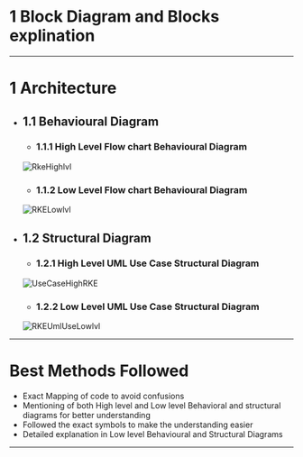 # 1 Block Diagram and Blocks explination
---
# 1 Architecture
* ## 1.1 Behavioural Diagram
    * ### 1.1.1 High Level Flow chart Behavioural Diagram
   ![RkeHighlvl](https://user-images.githubusercontent.com/94365143/157736144-b835f717-d1b4-4d8d-9796-259d5bbf4a8e.png)
   
    * ### 1.1.2 Low Level Flow chart Behavioural Diagram
    ![RKELowlvl](https://user-images.githubusercontent.com/94365143/157736152-1014a84c-67b7-4a1f-af81-9e2b11f614ec.png)

* ## 1.2 Structural Diagram
    * ### 1.2.1 High Level UML Use Case Structural Diagram
   ![UseCaseHighRKE](https://user-images.githubusercontent.com/94365143/157736174-c018f0e5-8426-4310-b11d-f594529b89ea.png)

    * ### 1.2.2 Low Level UML Use Case Structural Diagram
    ![RKEUmlUseLowlvl](https://user-images.githubusercontent.com/94365143/157736195-92cc97a1-3cfe-4302-98f1-7b03e8f3a8e5.png)

 ---
 
 # Best Methods Followed
* Exact Mapping of code to avoid confusions
* Mentioning of both High level and Low level Behavioral and structural diagrams for better understanding
* Followed the exact symbols to make the understanding easier
* Detailed explanation in Low level Behavioural and Structural Diagrams

---